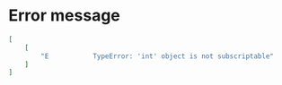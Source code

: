 # Error message

```json
[
    [
        "E           TypeError: 'int' object is not subscriptable"
    ]
]
```
